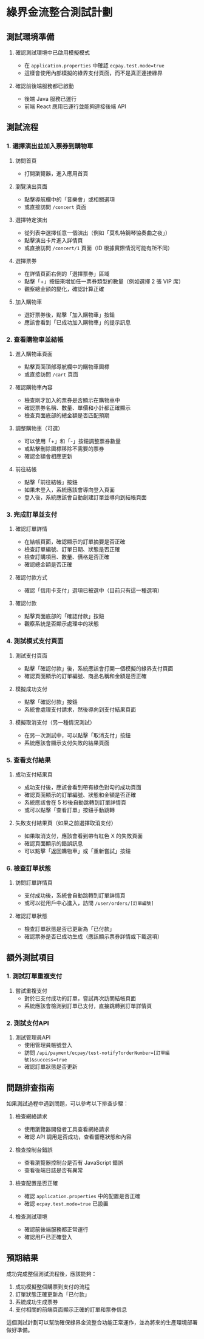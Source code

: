 # 綠界金流整合測試計劃

## 測試環境準備

1. 確認測試環境中已啟用模擬模式
   - 在 `application.properties` 中確認 `ecpay.test.mode=true`
   - 這樣會使用內部模擬的綠界支付頁面，而不是真正連接綠界

2. 確認前後端服務都已啟動
   - 後端 Java 服務已運行
   - 前端 React 應用已運行並能夠連接後端 API

## 測試流程

### 1. 選擇演出並加入票券到購物車

1. 訪問首頁
   - 打開瀏覽器，進入應用首頁

2. 瀏覽演出頁面
   - 點擊導航欄中的「音樂會」或相關選項
   - 或直接訪問 `/concert` 頁面

3. 選擇特定演出
   - 從列表中選擇任意一個演出（例如「莫札特鋼琴協奏曲之夜」）
   - 點擊演出卡片進入詳情頁
   - 或直接訪問 `/concert/1` 頁面（ID 根據實際情況可能有所不同）

4. 選擇票券
   - 在詳情頁面右側的「選擇票券」區域
   - 點擊「+」按鈕來增加任一票券類型的數量（例如選擇 2 張 VIP 席）
   - 觀察總金額的變化，確認計算正確

5. 加入購物車
   - 選好票券後，點擊「加入購物車」按鈕
   - 應該會看到「已成功加入購物車」的提示訊息

### 2. 查看購物車並結帳

1. 進入購物車頁面
   - 點擊頁面頂部導航欄中的購物車圖標
   - 或直接訪問 `/cart` 頁面

2. 確認購物車內容
   - 檢查剛才加入的票券是否顯示在購物車中
   - 確認票券名稱、數量、單價和小計都正確顯示
   - 檢查頁面底部的總金額是否匹配預期

3. 調整購物車（可選）
   - 可以使用「+」和「-」按鈕調整票券數量
   - 或點擊刪除圖標移除不需要的票券
   - 確認金額會相應更新

4. 前往結帳
   - 點擊「前往結帳」按鈕
   - 如果未登入，系統應該會導向登入頁面
   - 登入後，系統應該會自動創建訂單並導向到結帳頁面

### 3. 完成訂單並支付

1. 確認訂單詳情
   - 在結帳頁面，確認顯示的訂單摘要是否正確
   - 檢查訂單編號、訂單日期、狀態是否正確
   - 檢查訂購項目、數量、價格是否正確
   - 確認總金額是否正確

2. 確認付款方式
   - 確認「信用卡支付」選項已被選中（目前只有這一種選項）

3. 確認付款
   - 點擊頁面底部的「確認付款」按鈕
   - 觀察系統是否顯示處理中的狀態

### 4. 測試模式支付頁面

1. 測試支付頁面
   - 點擊「確認付款」後，系統應該會打開一個模擬的綠界支付頁面
   - 確認頁面顯示的訂單編號、商品名稱和金額是否正確

2. 模擬成功支付
   - 點擊「確認付款」按鈕
   - 系統會處理支付請求，然後導向到支付結果頁面

3. 模擬取消支付（另一種情況測試）
   - 在另一次測試中，可以點擊「取消支付」按鈕
   - 系統應該會顯示支付失敗的結果頁面

### 5. 查看支付結果

1. 成功支付結果頁
   - 成功支付後，應該會看到帶有綠色對勾的成功頁面
   - 確認頁面顯示的訂單編號、狀態和金額是否正確
   - 系統應該會在 5 秒後自動跳轉到訂單詳情頁
   - 或可以點擊「查看訂單」按鈕手動跳轉

2. 失敗支付結果頁（如果之前選擇取消支付）
   - 如果取消支付，應該會看到帶有紅色 X 的失敗頁面
   - 確認頁面顯示的錯誤訊息
   - 可以點擊「返回購物車」或「重新嘗試」按鈕

### 6. 檢查訂單狀態

1. 訪問訂單詳情頁
   - 支付成功後，系統會自動跳轉到訂單詳情頁
   - 或可以從用戶中心進入，訪問 `/user/orders/[訂單編號]`

2. 確認訂單狀態
   - 檢查訂單狀態是否已更新為「已付款」
   - 確認票券是否已成功生成（應該顯示票券詳情或下載選項）

## 額外測試項目

### 1. 測試訂單重複支付

1. 嘗試重複支付
   - 對於已支付成功的訂單，嘗試再次訪問結帳頁面
   - 系統應該會檢測到訂單已支付，直接跳轉到訂單詳情頁

### 2. 測試支付API

1. 測試管理員API
   - 使用管理員帳號登入
   - 訪問 `/api/payment/ecpay/test-notify?orderNumber=[訂單編號]&success=true`
   - 確認訂單狀態是否更新

## 問題排查指南

如果測試過程中遇到問題，可以參考以下排查步驟：

1. 檢查網絡請求
   - 使用瀏覽器開發者工具查看網絡請求
   - 確認 API 調用是否成功，查看響應狀態和內容

2. 檢查控制台錯誤
   - 查看瀏覽器控制台是否有 JavaScript 錯誤
   - 查看後端日誌是否有異常

3. 檢查配置是否正確
   - 確認 `application.properties` 中的配置是否正確
   - 確認 `ecpay.test.mode=true` 已設置

4. 檢查測試環境
   - 確認前後端服務都正常運行
   - 確認用戶已正確登入

## 預期結果

成功完成整個測試流程後，應該能夠：

1. 成功模擬整個購票到支付的流程
2. 訂單狀態正確更新為「已付款」
3. 系統成功生成票券
4. 支付相關的前端頁面顯示正確的訂單和票券信息

這個測試計劃可以幫助確保綠界金流整合功能正常運作，並為將來的生產環境部署做好準備。
